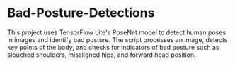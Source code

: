 # Bad-Posture-Detections
This project uses TensorFlow Lite's PoseNet model to detect human poses in images and identify bad posture. The script processes an image, detects key points of the body, and checks for indicators of bad posture such as slouched shoulders, misaligned hips, and forward head position.
